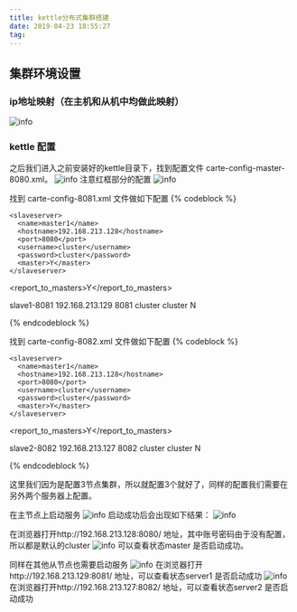 ```yaml
---
title: kettle分布式集群搭建
date: 2019-04-23 18:55:27
tag:
---
```



## 集群环境设置

### ip地址映射（在主机和从机中均做此映射）

![info](kitlle1.jpg)

### kettle 配置
之后我们进入之前安装好的kettle目录下，找到配置文件 carte-config-master-8080.xml。
![info](kettle1.png)
注意红框部分的配置
![info](kettle2.jpg)

找到 carte-config-8081.xml 文件做如下配置
{% codeblock %}
  <masters>

    <slaveserver>
      <name>master1</name>
      <hostname>192.168.213.128</hostname>
      <port>8080</port>
      <username>cluster</username>
      <password>cluster</password>
      <master>Y</master>
    </slaveserver>

  </masters>

  <report_to_masters>Y</report_to_masters>

  <slaveserver>
    <name>slave1-8081</name>
    <hostname>192.168.213.129</hostname>
    <port>8081</port>
    <username>cluster</username>
    <password>cluster</password>
    <master>N</master>
  </slaveserver>

{% endcodeblock %}

找到 carte-config-8082.xml 文件做如下配置
{% codeblock %}
  <masters>

    <slaveserver>
      <name>master1</name>
      <hostname>192.168.213.128</hostname>
      <port>8080</port>
      <username>cluster</username>
      <password>cluster</password>
      <master>Y</master>
    </slaveserver>

  </masters>

  <report_to_masters>Y</report_to_masters>

  <slaveserver>
    <name>slave2-8082</name>
    <hostname>192.168.213.127</hostname>
    <port>8082</port>
    <username>cluster</username>
    <password>cluster</password>
    <master>N</master>
  </slaveserver>


{% endcodeblock %}

这里我们因为是配置3节点集群，所以就配置3个就好了，同样的配置我们需要在另外两个服务器上配置。

在主节点上启动服务
![info](kettle3.png)
启动成功后会出现如下结果：
![info](kettle4.png)

在浏览器打开http://192.168.213.128:8080/ 地址，其中账号密码由于没有配置，所以都是默认的cluster
![info](kettle5.jpg)
可以查看状态master 是否启动成功。

同样在其他从节点也需要启动服务
![info](kettle6.png)
在浏览器打开http://192.168.213.129:8081/ 地址，可以查看状态server1 是否启动成功
![info](kettle7.jpg)
在浏览器打开http://192.168.213.127:8082/ 地址，可以查看状态server2 是否启动成功